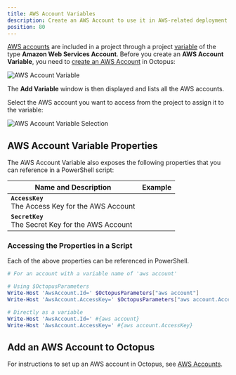 ```yaml
---
title: AWS Account Variables
description: Create an AWS Account to use it in AWS-related deployment steps
position: 80
---
```


[AWS accounts](/docs/infrastructure/accounts/aws/index.md) are included in a project through a project [variable](/docs/deployment-process/variables/index.md) of the type **Amazon Web Services Account**. Before you create an **AWS Account Variable**, you need to [create an AWS Account](/docs/infrastructure/accounts/aws/index.md) in Octopus:

![AWS Account Variable](images/aws-account-variable.png)

The **Add Variable** window is then displayed and lists all the AWS accounts.

Select the AWS account you want to access from the project to assign it to the variable:

![AWS Account Variable Selection](images/aws-account-variable-selection.png)


## AWS Account Variable Properties

The AWS Account Variable also exposes the following properties that you can reference in a PowerShell script:

| Name and Description | Example |
| -------------------- | ------------------------|
| **`AccessKey`** <br/> The Access Key for the AWS Account| |
| **`SecretKey`** <br/> The Secret Key for the AWS Account| |

### Accessing the Properties in a Script

Each of the above properties can be referenced in PowerShell.

```powershell
# For an account with a variable name of 'aws account'

# Using $OctopusParameters
Write-Host 'AwsAccount.Id=' $OctopusParameters["aws account"]
Write-Host 'AwsAccount.AccessKey=' $OctopusParameters["aws account.AccessKey"]

# Directly as a variable
Write-Host 'AwsAccount.Id=' #{aws account}
Write-Host 'AwsAccount.AccessKey=' #{aws account.AccessKey}
```

## Add an AWS Account to Octopus

For instructions to set up an AWS account in Octopus, see [AWS Accounts](/docs/infrastructure/accounts/aws/index.md).
